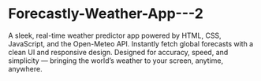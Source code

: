 # Forecastly-Weather-App---2
A sleek, real-time weather predictor app powered by HTML, CSS, JavaScript, and the Open-Meteo API. Instantly fetch global forecasts with a clean UI and responsive design. Designed for accuracy, speed, and simplicity — bringing the world’s weather to your screen, anytime, anywhere.
